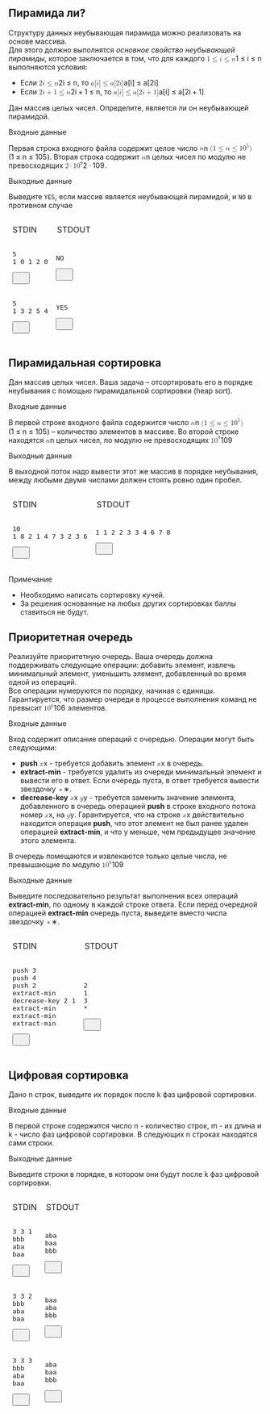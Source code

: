 <div class="task-content"><h2>Пирамида ли?</h2><div class="task-text-block"><p>Структуру данных неубывающая пирамида можно реализовать на основе массива.<br>
Для этого должно выполнятся <em>основное свойство неубывающей пирамиды</em>, которое заключается в том, что для каждого <span class="math math-inline"><span class="katex"><span class="katex-mathml"><math xmlns="http://www.w3.org/1998/Math/MathML"><semantics><mrow><mn>1</mn><mo>≤</mo><mi>i</mi><mo>≤</mo><mi>n</mi></mrow><annotation encoding="application/x-tex">1 \leq i \leq n</annotation></semantics></math></span><span class="katex-html" aria-hidden="true"><span class="base"><span class="strut" style="height: 0.7804em; vertical-align: -0.136em;"></span><span class="mord">1</span><span class="mspace" style="margin-right: 0.2778em;"></span><span class="mrel">≤</span><span class="mspace" style="margin-right: 0.2778em;"></span></span><span class="base"><span class="strut" style="height: 0.7955em; vertical-align: -0.136em;"></span><span class="mord mathnormal">i</span><span class="mspace" style="margin-right: 0.2778em;"></span><span class="mrel">≤</span><span class="mspace" style="margin-right: 0.2778em;"></span></span><span class="base"><span class="strut" style="height: 0.4306em;"></span><span class="mord mathnormal">n</span></span></span></span></span> выполняются условия:</p>
<ul>
<li>Если <span class="math math-inline"><span class="katex"><span class="katex-mathml"><math xmlns="http://www.w3.org/1998/Math/MathML"><semantics><mrow><mn>2</mn><mi>i</mi><mo>≤</mo><mi>n</mi></mrow><annotation encoding="application/x-tex">2i \leq n</annotation></semantics></math></span><span class="katex-html" aria-hidden="true"><span class="base"><span class="strut" style="height: 0.7955em; vertical-align: -0.136em;"></span><span class="mord">2</span><span class="mord mathnormal">i</span><span class="mspace" style="margin-right: 0.2778em;"></span><span class="mrel">≤</span><span class="mspace" style="margin-right: 0.2778em;"></span></span><span class="base"><span class="strut" style="height: 0.4306em;"></span><span class="mord mathnormal">n</span></span></span></span></span>, то <span class="math math-inline"><span class="katex"><span class="katex-mathml"><math xmlns="http://www.w3.org/1998/Math/MathML"><semantics><mrow><mi>a</mi><mo stretchy="false">[</mo><mi>i</mi><mo stretchy="false">]</mo><mo>≤</mo><mi>a</mi><mo stretchy="false">[</mo><mn>2</mn><mi>i</mi><mo stretchy="false">]</mo></mrow><annotation encoding="application/x-tex">a[i] \leq a[2i]</annotation></semantics></math></span><span class="katex-html" aria-hidden="true"><span class="base"><span class="strut" style="height: 1em; vertical-align: -0.25em;"></span><span class="mord mathnormal">a</span><span class="mopen">[</span><span class="mord mathnormal">i</span><span class="mclose">]</span><span class="mspace" style="margin-right: 0.2778em;"></span><span class="mrel">≤</span><span class="mspace" style="margin-right: 0.2778em;"></span></span><span class="base"><span class="strut" style="height: 1em; vertical-align: -0.25em;"></span><span class="mord mathnormal">a</span><span class="mopen">[</span><span class="mord">2</span><span class="mord mathnormal">i</span><span class="mclose">]</span></span></span></span></span></li>
<li>Если <span class="math math-inline"><span class="katex"><span class="katex-mathml"><math xmlns="http://www.w3.org/1998/Math/MathML"><semantics><mrow><mn>2</mn><mi>i</mi><mo>+</mo><mn>1</mn><mo>≤</mo><mi>n</mi></mrow><annotation encoding="application/x-tex">2i + 1\leq n</annotation></semantics></math></span><span class="katex-html" aria-hidden="true"><span class="base"><span class="strut" style="height: 0.7429em; vertical-align: -0.0833em;"></span><span class="mord">2</span><span class="mord mathnormal">i</span><span class="mspace" style="margin-right: 0.2222em;"></span><span class="mbin">+</span><span class="mspace" style="margin-right: 0.2222em;"></span></span><span class="base"><span class="strut" style="height: 0.7804em; vertical-align: -0.136em;"></span><span class="mord">1</span><span class="mspace" style="margin-right: 0.2778em;"></span><span class="mrel">≤</span><span class="mspace" style="margin-right: 0.2778em;"></span></span><span class="base"><span class="strut" style="height: 0.4306em;"></span><span class="mord mathnormal">n</span></span></span></span></span>, то <span class="math math-inline"><span class="katex"><span class="katex-mathml"><math xmlns="http://www.w3.org/1998/Math/MathML"><semantics><mrow><mi>a</mi><mo stretchy="false">[</mo><mi>i</mi><mo stretchy="false">]</mo><mo>≤</mo><mi>a</mi><mo stretchy="false">[</mo><mn>2</mn><mi>i</mi><mo>+</mo><mn>1</mn><mo stretchy="false">]</mo></mrow><annotation encoding="application/x-tex">a[i] \leq a[2i+1]</annotation></semantics></math></span><span class="katex-html" aria-hidden="true"><span class="base"><span class="strut" style="height: 1em; vertical-align: -0.25em;"></span><span class="mord mathnormal">a</span><span class="mopen">[</span><span class="mord mathnormal">i</span><span class="mclose">]</span><span class="mspace" style="margin-right: 0.2778em;"></span><span class="mrel">≤</span><span class="mspace" style="margin-right: 0.2778em;"></span></span><span class="base"><span class="strut" style="height: 1em; vertical-align: -0.25em;"></span><span class="mord mathnormal">a</span><span class="mopen">[</span><span class="mord">2</span><span class="mord mathnormal">i</span><span class="mspace" style="margin-right: 0.2222em;"></span><span class="mbin">+</span><span class="mspace" style="margin-right: 0.2222em;"></span></span><span class="base"><span class="strut" style="height: 1em; vertical-align: -0.25em;"></span><span class="mord">1</span><span class="mclose">]</span></span></span></span></span></li>
</ul>
<p>Дан массив целых чисел. Определите, является ли он неубывающей пирамидой.</p></div><div class="task-text-block"><p class="task-category-header">Входные данные</p><p>Первая строка входного файла содержит целое число <span class="math math-inline"><span class="katex"><span class="katex-mathml"><math xmlns="http://www.w3.org/1998/Math/MathML"><semantics><mrow><mi>n</mi></mrow><annotation encoding="application/x-tex">n</annotation></semantics></math></span><span class="katex-html" aria-hidden="true"><span class="base"><span class="strut" style="height: 0.4306em;"></span><span class="mord mathnormal">n</span></span></span></span></span> <span class="math math-inline"><span class="katex"><span class="katex-mathml"><math xmlns="http://www.w3.org/1998/Math/MathML"><semantics><mrow><mo stretchy="false">(</mo><mn>1</mn><mo>≤</mo><mi>n</mi><mo>≤</mo><mn>1</mn><msup><mn>0</mn><mn>5</mn></msup><mo stretchy="false">)</mo></mrow><annotation encoding="application/x-tex">(1 \leq n \leq 10^5 )</annotation></semantics></math></span><span class="katex-html" aria-hidden="true"><span class="base"><span class="strut" style="height: 1em; vertical-align: -0.25em;"></span><span class="mopen">(</span><span class="mord">1</span><span class="mspace" style="margin-right: 0.2778em;"></span><span class="mrel">≤</span><span class="mspace" style="margin-right: 0.2778em;"></span></span><span class="base"><span class="strut" style="height: 0.7719em; vertical-align: -0.136em;"></span><span class="mord mathnormal">n</span><span class="mspace" style="margin-right: 0.2778em;"></span><span class="mrel">≤</span><span class="mspace" style="margin-right: 0.2778em;"></span></span><span class="base"><span class="strut" style="height: 1.0641em; vertical-align: -0.25em;"></span><span class="mord">1</span><span class="mord"><span class="mord">0</span><span class="msupsub"><span class="vlist-t"><span class="vlist-r"><span class="vlist" style="height: 0.8141em;"><span style="top: -3.063em; margin-right: 0.05em;"><span class="pstrut" style="height: 2.7em;"></span><span class="sizing reset-size6 size3 mtight"><span class="mord mtight">5</span></span></span></span></span></span></span></span><span class="mclose">)</span></span></span></span></span>. Вторая строка содержит
<span class="math math-inline"><span class="katex"><span class="katex-mathml"><math xmlns="http://www.w3.org/1998/Math/MathML"><semantics><mrow><mi>n</mi></mrow><annotation encoding="application/x-tex">n</annotation></semantics></math></span><span class="katex-html" aria-hidden="true"><span class="base"><span class="strut" style="height: 0.4306em;"></span><span class="mord mathnormal">n</span></span></span></span></span> целых чисел по модулю не превосходящих <span class="math math-inline"><span class="katex"><span class="katex-mathml"><math xmlns="http://www.w3.org/1998/Math/MathML"><semantics><mrow><mn>2</mn><mo>⋅</mo><mn>1</mn><msup><mn>0</mn><mn>9</mn></msup></mrow><annotation encoding="application/x-tex">2 \cdot 10^9</annotation></semantics></math></span><span class="katex-html" aria-hidden="true"><span class="base"><span class="strut" style="height: 0.6444em;"></span><span class="mord">2</span><span class="mspace" style="margin-right: 0.2222em;"></span><span class="mbin">⋅</span><span class="mspace" style="margin-right: 0.2222em;"></span></span><span class="base"><span class="strut" style="height: 0.8141em;"></span><span class="mord">1</span><span class="mord"><span class="mord">0</span><span class="msupsub"><span class="vlist-t"><span class="vlist-r"><span class="vlist" style="height: 0.8141em;"><span style="top: -3.063em; margin-right: 0.05em;"><span class="pstrut" style="height: 2.7em;"></span><span class="sizing reset-size6 size3 mtight"><span class="mord mtight">9</span></span></span></span></span></span></span></span></span></span></span></span>.</p></div><div class="task-text-block"><p class="task-category-header">Выходные данные</p><p>Выведите <code>YES</code>, если массив является неубывающей пирамидой, и <code>NO</code> в противном случаe</p></div><div class="task-text-block"><table cellspacing="0" style="border-collapse: separate; border-spacing: 0px 12px;"><tbody><tr class="subtask-header"><td>STDIN</td><td style="padding-left: 10px;">STDOUT</td></tr><tr class="samples-item"><td class="sample-cell-scrollable"><div><pre>5
1 0 1 2 0</pre><button class="samples-copy-button"><svg width="18" height="18" viewBox="0 0 18 18" fill="none" xmlns="http://www.w3.org/2000/svg"><path fill-rule="evenodd" clip-rule="evenodd" d="M2.6998 12.5998L2.80476 12.5937C3.21794 12.5458 3.54576 12.2179 3.59375 11.8048L3.5998 11.6998V3.5998H11.6998L11.8048 3.59375C12.2524 3.54176 12.5998 3.16136 12.5998 2.6998C12.5998 2.23825 12.2524 1.85785 11.8048 1.80586L11.6998 1.7998H2.6998L2.59485 1.80586C2.18167 1.85385 1.85385 2.18167 1.80586 2.59485L1.7998 2.6998V11.6998L1.80586 11.8048C1.85385 12.2179 2.18167 12.5458 2.59485 12.5937L2.6998 12.5998ZM15.2998 16.1998L15.4048 16.1937C15.8179 16.1458 16.1458 15.8179 16.1937 15.4048L16.1998 15.2998V6.2998L16.1937 6.19485C16.1498 5.8161 15.8706 5.50908 15.5062 5.42357L15.4048 5.40586L15.2998 5.3998H6.2998L6.19485 5.40586C5.78167 5.45385 5.45385 5.78167 5.40586 6.19485L5.3998 6.2998V15.2998L5.40586 15.4048C5.44985 15.7835 5.72898 16.0905 6.09344 16.176L6.19485 16.1937L6.2998 16.1998H15.2998ZM7.1998 7.1998V14.3998H14.3998V7.1998H7.1998Z"></path></svg></button></div></td><td class="sample-cell-scrollable"><div><pre>NO</pre><button class="samples-copy-button"><svg width="18" height="18" viewBox="0 0 18 18" fill="none" xmlns="http://www.w3.org/2000/svg"><path fill-rule="evenodd" clip-rule="evenodd" d="M2.6998 12.5998L2.80476 12.5937C3.21794 12.5458 3.54576 12.2179 3.59375 11.8048L3.5998 11.6998V3.5998H11.6998L11.8048 3.59375C12.2524 3.54176 12.5998 3.16136 12.5998 2.6998C12.5998 2.23825 12.2524 1.85785 11.8048 1.80586L11.6998 1.7998H2.6998L2.59485 1.80586C2.18167 1.85385 1.85385 2.18167 1.80586 2.59485L1.7998 2.6998V11.6998L1.80586 11.8048C1.85385 12.2179 2.18167 12.5458 2.59485 12.5937L2.6998 12.5998ZM15.2998 16.1998L15.4048 16.1937C15.8179 16.1458 16.1458 15.8179 16.1937 15.4048L16.1998 15.2998V6.2998L16.1937 6.19485C16.1498 5.8161 15.8706 5.50908 15.5062 5.42357L15.4048 5.40586L15.2998 5.3998H6.2998L6.19485 5.40586C5.78167 5.45385 5.45385 5.78167 5.40586 6.19485L5.3998 6.2998V15.2998L5.40586 15.4048C5.44985 15.7835 5.72898 16.0905 6.09344 16.176L6.19485 16.1937L6.2998 16.1998H15.2998ZM7.1998 7.1998V14.3998H14.3998V7.1998H7.1998Z"></path></svg></button></div></td></tr><tr class="samples-item"><td class="sample-cell-scrollable"><div><pre>5
1 3 2 5 4</pre><button class="samples-copy-button"><svg width="18" height="18" viewBox="0 0 18 18" fill="none" xmlns="http://www.w3.org/2000/svg"><path fill-rule="evenodd" clip-rule="evenodd" d="M2.6998 12.5998L2.80476 12.5937C3.21794 12.5458 3.54576 12.2179 3.59375 11.8048L3.5998 11.6998V3.5998H11.6998L11.8048 3.59375C12.2524 3.54176 12.5998 3.16136 12.5998 2.6998C12.5998 2.23825 12.2524 1.85785 11.8048 1.80586L11.6998 1.7998H2.6998L2.59485 1.80586C2.18167 1.85385 1.85385 2.18167 1.80586 2.59485L1.7998 2.6998V11.6998L1.80586 11.8048C1.85385 12.2179 2.18167 12.5458 2.59485 12.5937L2.6998 12.5998ZM15.2998 16.1998L15.4048 16.1937C15.8179 16.1458 16.1458 15.8179 16.1937 15.4048L16.1998 15.2998V6.2998L16.1937 6.19485C16.1498 5.8161 15.8706 5.50908 15.5062 5.42357L15.4048 5.40586L15.2998 5.3998H6.2998L6.19485 5.40586C5.78167 5.45385 5.45385 5.78167 5.40586 6.19485L5.3998 6.2998V15.2998L5.40586 15.4048C5.44985 15.7835 5.72898 16.0905 6.09344 16.176L6.19485 16.1937L6.2998 16.1998H15.2998ZM7.1998 7.1998V14.3998H14.3998V7.1998H7.1998Z"></path></svg></button></div></td><td class="sample-cell-scrollable"><div><pre>YES</pre><button class="samples-copy-button"><svg width="18" height="18" viewBox="0 0 18 18" fill="none" xmlns="http://www.w3.org/2000/svg"><path fill-rule="evenodd" clip-rule="evenodd" d="M2.6998 12.5998L2.80476 12.5937C3.21794 12.5458 3.54576 12.2179 3.59375 11.8048L3.5998 11.6998V3.5998H11.6998L11.8048 3.59375C12.2524 3.54176 12.5998 3.16136 12.5998 2.6998C12.5998 2.23825 12.2524 1.85785 11.8048 1.80586L11.6998 1.7998H2.6998L2.59485 1.80586C2.18167 1.85385 1.85385 2.18167 1.80586 2.59485L1.7998 2.6998V11.6998L1.80586 11.8048C1.85385 12.2179 2.18167 12.5458 2.59485 12.5937L2.6998 12.5998ZM15.2998 16.1998L15.4048 16.1937C15.8179 16.1458 16.1458 15.8179 16.1937 15.4048L16.1998 15.2998V6.2998L16.1937 6.19485C16.1498 5.8161 15.8706 5.50908 15.5062 5.42357L15.4048 5.40586L15.2998 5.3998H6.2998L6.19485 5.40586C5.78167 5.45385 5.45385 5.78167 5.40586 6.19485L5.3998 6.2998V15.2998L5.40586 15.4048C5.44985 15.7835 5.72898 16.0905 6.09344 16.176L6.19485 16.1937L6.2998 16.1998H15.2998ZM7.1998 7.1998V14.3998H14.3998V7.1998H7.1998Z"></path></svg></button></div></td></tr></tbody></table></div><div class="contest-submit-blocker">

<div class="task-content"><h2>Пирамидальная сортировка</h2><div class="task-text-block"><p>Дан массив целых чисел. Ваша задача – отсортировать его в порядке неубывания с помощью пирамидальной сортировки (heap sort).</p></div><div class="task-text-block"><p class="task-category-header">Входные данные</p><p>В первой строке входного файла содержится число <span class="math math-inline"><span class="katex"><span class="katex-mathml"><math xmlns="http://www.w3.org/1998/Math/MathML"><semantics><mrow><mi>n</mi></mrow><annotation encoding="application/x-tex">n</annotation></semantics></math></span><span class="katex-html" aria-hidden="true"><span class="base"><span class="strut" style="height: 0.4306em;"></span><span class="mord mathnormal">n</span></span></span></span></span> <span class="math math-inline"><span class="katex"><span class="katex-mathml"><math xmlns="http://www.w3.org/1998/Math/MathML"><semantics><mrow><mo stretchy="false">(</mo><mn>1</mn><mo>≤</mo><mi>n</mi><mo>≤</mo><mn>1</mn><msup><mn>0</mn><mn>5</mn></msup><mo stretchy="false">)</mo></mrow><annotation encoding="application/x-tex">(1 \leq n \leq 10^5)</annotation></semantics></math></span><span class="katex-html" aria-hidden="true"><span class="base"><span class="strut" style="height: 1em; vertical-align: -0.25em;"></span><span class="mopen">(</span><span class="mord">1</span><span class="mspace" style="margin-right: 0.2778em;"></span><span class="mrel">≤</span><span class="mspace" style="margin-right: 0.2778em;"></span></span><span class="base"><span class="strut" style="height: 0.7719em; vertical-align: -0.136em;"></span><span class="mord mathnormal">n</span><span class="mspace" style="margin-right: 0.2778em;"></span><span class="mrel">≤</span><span class="mspace" style="margin-right: 0.2778em;"></span></span><span class="base"><span class="strut" style="height: 1.0641em; vertical-align: -0.25em;"></span><span class="mord">1</span><span class="mord"><span class="mord">0</span><span class="msupsub"><span class="vlist-t"><span class="vlist-r"><span class="vlist" style="height: 0.8141em;"><span style="top: -3.063em; margin-right: 0.05em;"><span class="pstrut" style="height: 2.7em;"></span><span class="sizing reset-size6 size3 mtight"><span class="mord mtight">5</span></span></span></span></span></span></span></span><span class="mclose">)</span></span></span></span></span> – количество  элементов в массиве.  Во второй строке находятся <span class="math math-inline"><span class="katex"><span class="katex-mathml"><math xmlns="http://www.w3.org/1998/Math/MathML"><semantics><mrow><mi>n</mi></mrow><annotation encoding="application/x-tex">n</annotation></semantics></math></span><span class="katex-html" aria-hidden="true"><span class="base"><span class="strut" style="height: 0.4306em;"></span><span class="mord mathnormal">n</span></span></span></span></span> целых чисел, по модулю не превосходящих <span class="math math-inline"><span class="katex"><span class="katex-mathml"><math xmlns="http://www.w3.org/1998/Math/MathML"><semantics><mrow><mn>1</mn><msup><mn>0</mn><mn>9</mn></msup></mrow><annotation encoding="application/x-tex">10^9</annotation></semantics></math></span><span class="katex-html" aria-hidden="true"><span class="base"><span class="strut" style="height: 0.8141em;"></span><span class="mord">1</span><span class="mord"><span class="mord">0</span><span class="msupsub"><span class="vlist-t"><span class="vlist-r"><span class="vlist" style="height: 0.8141em;"><span style="top: -3.063em; margin-right: 0.05em;"><span class="pstrut" style="height: 2.7em;"></span><span class="sizing reset-size6 size3 mtight"><span class="mord mtight">9</span></span></span></span></span></span></span></span></span></span></span></span></p></div><div class="task-text-block"><p class="task-category-header">Выходные данные</p><p>В выходной поток надо вывести этот же массив в порядке неубывания, между любыми двумя числами должен стоять ровно один пробел.</p></div><div class="task-text-block"><table cellspacing="0" style="border-collapse: separate; border-spacing: 0px 12px;"><tbody><tr class="subtask-header"><td>STDIN</td><td style="padding-left: 10px;">STDOUT</td></tr><tr class="samples-item"><td class="sample-cell-scrollable"><div><pre>10
1 8 2 1 4 7 3 2 3 6</pre><button class="samples-copy-button"><svg width="18" height="18" viewBox="0 0 18 18" fill="none" xmlns="http://www.w3.org/2000/svg"><path fill-rule="evenodd" clip-rule="evenodd" d="M2.6998 12.5998L2.80476 12.5937C3.21794 12.5458 3.54576 12.2179 3.59375 11.8048L3.5998 11.6998V3.5998H11.6998L11.8048 3.59375C12.2524 3.54176 12.5998 3.16136 12.5998 2.6998C12.5998 2.23825 12.2524 1.85785 11.8048 1.80586L11.6998 1.7998H2.6998L2.59485 1.80586C2.18167 1.85385 1.85385 2.18167 1.80586 2.59485L1.7998 2.6998V11.6998L1.80586 11.8048C1.85385 12.2179 2.18167 12.5458 2.59485 12.5937L2.6998 12.5998ZM15.2998 16.1998L15.4048 16.1937C15.8179 16.1458 16.1458 15.8179 16.1937 15.4048L16.1998 15.2998V6.2998L16.1937 6.19485C16.1498 5.8161 15.8706 5.50908 15.5062 5.42357L15.4048 5.40586L15.2998 5.3998H6.2998L6.19485 5.40586C5.78167 5.45385 5.45385 5.78167 5.40586 6.19485L5.3998 6.2998V15.2998L5.40586 15.4048C5.44985 15.7835 5.72898 16.0905 6.09344 16.176L6.19485 16.1937L6.2998 16.1998H15.2998ZM7.1998 7.1998V14.3998H14.3998V7.1998H7.1998Z"></path></svg></button></div></td><td class="sample-cell-scrollable"><div><pre>1 1 2 2 3 3 4 6 7 8</pre><button class="samples-copy-button"><svg width="18" height="18" viewBox="0 0 18 18" fill="none" xmlns="http://www.w3.org/2000/svg"><path fill-rule="evenodd" clip-rule="evenodd" d="M2.6998 12.5998L2.80476 12.5937C3.21794 12.5458 3.54576 12.2179 3.59375 11.8048L3.5998 11.6998V3.5998H11.6998L11.8048 3.59375C12.2524 3.54176 12.5998 3.16136 12.5998 2.6998C12.5998 2.23825 12.2524 1.85785 11.8048 1.80586L11.6998 1.7998H2.6998L2.59485 1.80586C2.18167 1.85385 1.85385 2.18167 1.80586 2.59485L1.7998 2.6998V11.6998L1.80586 11.8048C1.85385 12.2179 2.18167 12.5458 2.59485 12.5937L2.6998 12.5998ZM15.2998 16.1998L15.4048 16.1937C15.8179 16.1458 16.1458 15.8179 16.1937 15.4048L16.1998 15.2998V6.2998L16.1937 6.19485C16.1498 5.8161 15.8706 5.50908 15.5062 5.42357L15.4048 5.40586L15.2998 5.3998H6.2998L6.19485 5.40586C5.78167 5.45385 5.45385 5.78167 5.40586 6.19485L5.3998 6.2998V15.2998L5.40586 15.4048C5.44985 15.7835 5.72898 16.0905 6.09344 16.176L6.19485 16.1937L6.2998 16.1998H15.2998ZM7.1998 7.1998V14.3998H14.3998V7.1998H7.1998Z"></path></svg></button></div></td></tr></tbody></table></div><div class="task-text-block task-text-addition"><p class="task-category-header">Примечание</p><ul>
<li>Необходимо написать сортировку кучей.</li>
<li>За решения основанные на любых других сортировках баллы ставиться не будут.</li>
</ul></div><div class="contest-submit-blocker">

<div class="task-content"><h2>Приоритетная очередь</h2><div class="task-text-block"><p>Реализуйте приоритетную очередь. Ваша очередь должна поддерживать следующие операции: добавить элемент, извлечь минимальный элемент, уменьшить элемент, добавленный во время одной из операций.<br>
Все операции нумеруются по порядку, начиная с единицы. Гарантируется, что размер очереди в процессе выполнения команд не превысит <span class="math math-inline"><span class="katex"><span class="katex-mathml"><math xmlns="http://www.w3.org/1998/Math/MathML"><semantics><mrow><mn>1</mn><msup><mn>0</mn><mn>6</mn></msup></mrow><annotation encoding="application/x-tex">10^6</annotation></semantics></math></span><span class="katex-html" aria-hidden="true"><span class="base"><span class="strut" style="height: 0.8141em;"></span><span class="mord">1</span><span class="mord"><span class="mord">0</span><span class="msupsub"><span class="vlist-t"><span class="vlist-r"><span class="vlist" style="height: 0.8141em;"><span style="top: -3.063em; margin-right: 0.05em;"><span class="pstrut" style="height: 2.7em;"></span><span class="sizing reset-size6 size3 mtight"><span class="mord mtight">6</span></span></span></span></span></span></span></span></span></span></span></span>
элементов.</p></div><div class="task-text-block"><p class="task-category-header">Входные данные</p><p>Вход содержит описание операций с очередью. Операции могут быть следующими:</p>
<ul>
<li><strong>push</strong> <span class="math math-inline"><span class="katex"><span class="katex-mathml"><math xmlns="http://www.w3.org/1998/Math/MathML"><semantics><mrow><mi>x</mi></mrow><annotation encoding="application/x-tex">x</annotation></semantics></math></span><span class="katex-html" aria-hidden="true"><span class="base"><span class="strut" style="height: 0.4306em;"></span><span class="mord mathnormal">x</span></span></span></span></span> - требуется добавить элемент <span class="math math-inline"><span class="katex"><span class="katex-mathml"><math xmlns="http://www.w3.org/1998/Math/MathML"><semantics><mrow><mi>x</mi></mrow><annotation encoding="application/x-tex">x</annotation></semantics></math></span><span class="katex-html" aria-hidden="true"><span class="base"><span class="strut" style="height: 0.4306em;"></span><span class="mord mathnormal">x</span></span></span></span></span> в очередь.</li>
<li><strong>extract-min</strong> - требуется удалить из очереди минимальный элемент и вывести его в ответ. Если очередь пуста, в ответ требуется вывести звездочку <span class="math math-inline"><span class="katex"><span class="katex-mathml"><math xmlns="http://www.w3.org/1998/Math/MathML"><semantics><mrow><mo>∗</mo></mrow><annotation encoding="application/x-tex">*</annotation></semantics></math></span><span class="katex-html" aria-hidden="true"><span class="base"><span class="strut" style="height: 0.4653em;"></span><span class="mord">∗</span></span></span></span></span>.</li>
<li><strong>decrease-key</strong> <span class="math math-inline"><span class="katex"><span class="katex-mathml"><math xmlns="http://www.w3.org/1998/Math/MathML"><semantics><mrow><mi>x</mi></mrow><annotation encoding="application/x-tex">x</annotation></semantics></math></span><span class="katex-html" aria-hidden="true"><span class="base"><span class="strut" style="height: 0.4306em;"></span><span class="mord mathnormal">x</span></span></span></span></span> <span class="math math-inline"><span class="katex"><span class="katex-mathml"><math xmlns="http://www.w3.org/1998/Math/MathML"><semantics><mrow><mi>y</mi></mrow><annotation encoding="application/x-tex">y</annotation></semantics></math></span><span class="katex-html" aria-hidden="true"><span class="base"><span class="strut" style="height: 0.625em; vertical-align: -0.1944em;"></span><span class="mord mathnormal" style="margin-right: 0.03588em;">y</span></span></span></span></span> - требуется заменить значение элемента, добавленного в очередь операцией <strong>push</strong> в строке входного потока номер <span class="math math-inline"><span class="katex"><span class="katex-mathml"><math xmlns="http://www.w3.org/1998/Math/MathML"><semantics><mrow><mi>x</mi></mrow><annotation encoding="application/x-tex">x</annotation></semantics></math></span><span class="katex-html" aria-hidden="true"><span class="base"><span class="strut" style="height: 0.4306em;"></span><span class="mord mathnormal">x</span></span></span></span></span>, на <span class="math math-inline"><span class="katex"><span class="katex-mathml"><math xmlns="http://www.w3.org/1998/Math/MathML"><semantics><mrow><mi>y</mi></mrow><annotation encoding="application/x-tex">y</annotation></semantics></math></span><span class="katex-html" aria-hidden="true"><span class="base"><span class="strut" style="height: 0.625em; vertical-align: -0.1944em;"></span><span class="mord mathnormal" style="margin-right: 0.03588em;">y</span></span></span></span></span>. Гарантируется, что на строке <span class="math math-inline"><span class="katex"><span class="katex-mathml"><math xmlns="http://www.w3.org/1998/Math/MathML"><semantics><mrow><mi>x</mi></mrow><annotation encoding="application/x-tex">x</annotation></semantics></math></span><span class="katex-html" aria-hidden="true"><span class="base"><span class="strut" style="height: 0.4306em;"></span><span class="mord mathnormal">x</span></span></span></span></span> действительно
находится операция <strong>push</strong>, что этот элемент не был ранее удален операцией <strong>extract-min</strong>, и что y меньше, чем предыдущее значение этого элемента.</li>
</ul>
<p>В очередь помещаются и извлекаются только целые числа, не превышающие по модулю <span class="math math-inline"><span class="katex"><span class="katex-mathml"><math xmlns="http://www.w3.org/1998/Math/MathML"><semantics><mrow><mn>1</mn><msup><mn>0</mn><mn>9</mn></msup></mrow><annotation encoding="application/x-tex">10^9</annotation></semantics></math></span><span class="katex-html" aria-hidden="true"><span class="base"><span class="strut" style="height: 0.8141em;"></span><span class="mord">1</span><span class="mord"><span class="mord">0</span><span class="msupsub"><span class="vlist-t"><span class="vlist-r"><span class="vlist" style="height: 0.8141em;"><span style="top: -3.063em; margin-right: 0.05em;"><span class="pstrut" style="height: 2.7em;"></span><span class="sizing reset-size6 size3 mtight"><span class="mord mtight">9</span></span></span></span></span></span></span></span></span></span></span></span></p></div><div class="task-text-block"><p class="task-category-header">Выходные данные</p><p>Выведите последовательно результат выполнения всех операций <strong>extract-min</strong>, по одному в каждой строке ответа. Если перед очередной операцией <strong>extract-min</strong> очередь пуста, выведите
вместо числа звездочку <span class="math math-inline"><span class="katex"><span class="katex-mathml"><math xmlns="http://www.w3.org/1998/Math/MathML"><semantics><mrow><mo>∗</mo></mrow><annotation encoding="application/x-tex">*</annotation></semantics></math></span><span class="katex-html" aria-hidden="true"><span class="base"><span class="strut" style="height: 0.4653em;"></span><span class="mord">∗</span></span></span></span></span>.</p></div><div class="task-text-block"><table cellspacing="0" style="border-collapse: separate; border-spacing: 0px 12px;"><tbody><tr class="subtask-header"><td>STDIN</td><td style="padding-left: 10px;">STDOUT</td></tr><tr class="samples-item"><td class="sample-cell-scrollable"><div><pre>push 3
push 4
push 2
extract-min
decrease-key 2 1
extract-min
extract-min
extract-min</pre><button class="samples-copy-button"><svg width="18" height="18" viewBox="0 0 18 18" fill="none" xmlns="http://www.w3.org/2000/svg"><path fill-rule="evenodd" clip-rule="evenodd" d="M2.6998 12.5998L2.80476 12.5937C3.21794 12.5458 3.54576 12.2179 3.59375 11.8048L3.5998 11.6998V3.5998H11.6998L11.8048 3.59375C12.2524 3.54176 12.5998 3.16136 12.5998 2.6998C12.5998 2.23825 12.2524 1.85785 11.8048 1.80586L11.6998 1.7998H2.6998L2.59485 1.80586C2.18167 1.85385 1.85385 2.18167 1.80586 2.59485L1.7998 2.6998V11.6998L1.80586 11.8048C1.85385 12.2179 2.18167 12.5458 2.59485 12.5937L2.6998 12.5998ZM15.2998 16.1998L15.4048 16.1937C15.8179 16.1458 16.1458 15.8179 16.1937 15.4048L16.1998 15.2998V6.2998L16.1937 6.19485C16.1498 5.8161 15.8706 5.50908 15.5062 5.42357L15.4048 5.40586L15.2998 5.3998H6.2998L6.19485 5.40586C5.78167 5.45385 5.45385 5.78167 5.40586 6.19485L5.3998 6.2998V15.2998L5.40586 15.4048C5.44985 15.7835 5.72898 16.0905 6.09344 16.176L6.19485 16.1937L6.2998 16.1998H15.2998ZM7.1998 7.1998V14.3998H14.3998V7.1998H7.1998Z"></path></svg></button></div></td><td class="sample-cell-scrollable"><div><pre>2
1
3
*</pre><button class="samples-copy-button"><svg width="18" height="18" viewBox="0 0 18 18" fill="none" xmlns="http://www.w3.org/2000/svg"><path fill-rule="evenodd" clip-rule="evenodd" d="M2.6998 12.5998L2.80476 12.5937C3.21794 12.5458 3.54576 12.2179 3.59375 11.8048L3.5998 11.6998V3.5998H11.6998L11.8048 3.59375C12.2524 3.54176 12.5998 3.16136 12.5998 2.6998C12.5998 2.23825 12.2524 1.85785 11.8048 1.80586L11.6998 1.7998H2.6998L2.59485 1.80586C2.18167 1.85385 1.85385 2.18167 1.80586 2.59485L1.7998 2.6998V11.6998L1.80586 11.8048C1.85385 12.2179 2.18167 12.5458 2.59485 12.5937L2.6998 12.5998ZM15.2998 16.1998L15.4048 16.1937C15.8179 16.1458 16.1458 15.8179 16.1937 15.4048L16.1998 15.2998V6.2998L16.1937 6.19485C16.1498 5.8161 15.8706 5.50908 15.5062 5.42357L15.4048 5.40586L15.2998 5.3998H6.2998L6.19485 5.40586C5.78167 5.45385 5.45385 5.78167 5.40586 6.19485L5.3998 6.2998V15.2998L5.40586 15.4048C5.44985 15.7835 5.72898 16.0905 6.09344 16.176L6.19485 16.1937L6.2998 16.1998H15.2998ZM7.1998 7.1998V14.3998H14.3998V7.1998H7.1998Z"></path></svg></button></div></td></tr></tbody></table></div><div class="contest-submit-blocker">

<div class="task-content"><h2>Цифровая сортировка</h2><div class="task-text-block"><p>Дано n строк, выведите их порядок после k фаз цифровой сортировки.</p></div><div class="task-text-block"><p class="task-category-header">Входные данные</p><p>В первой строке содержится число n - количество строк, m - их длина и k - число фаз цифровой сортировки. В следующих n строках находятся сами строки.</p></div><div class="task-text-block"><p class="task-category-header">Выходные данные</p><p>Выведите строки в порядке, в котором они будут после k фаз цифровой сортировки.</p></div><div class="task-text-block"><table cellspacing="0" style="border-collapse: separate; border-spacing: 0px 12px;"><tbody><tr class="subtask-header"><td>STDIN</td><td style="padding-left: 10px;">STDOUT</td></tr><tr class="samples-item"><td class="sample-cell-scrollable"><div><pre>3 3 1
bbb
aba
baa</pre><button class="samples-copy-button"><svg width="18" height="18" viewBox="0 0 18 18" fill="none" xmlns="http://www.w3.org/2000/svg"><path fill-rule="evenodd" clip-rule="evenodd" d="M2.6998 12.5998L2.80476 12.5937C3.21794 12.5458 3.54576 12.2179 3.59375 11.8048L3.5998 11.6998V3.5998H11.6998L11.8048 3.59375C12.2524 3.54176 12.5998 3.16136 12.5998 2.6998C12.5998 2.23825 12.2524 1.85785 11.8048 1.80586L11.6998 1.7998H2.6998L2.59485 1.80586C2.18167 1.85385 1.85385 2.18167 1.80586 2.59485L1.7998 2.6998V11.6998L1.80586 11.8048C1.85385 12.2179 2.18167 12.5458 2.59485 12.5937L2.6998 12.5998ZM15.2998 16.1998L15.4048 16.1937C15.8179 16.1458 16.1458 15.8179 16.1937 15.4048L16.1998 15.2998V6.2998L16.1937 6.19485C16.1498 5.8161 15.8706 5.50908 15.5062 5.42357L15.4048 5.40586L15.2998 5.3998H6.2998L6.19485 5.40586C5.78167 5.45385 5.45385 5.78167 5.40586 6.19485L5.3998 6.2998V15.2998L5.40586 15.4048C5.44985 15.7835 5.72898 16.0905 6.09344 16.176L6.19485 16.1937L6.2998 16.1998H15.2998ZM7.1998 7.1998V14.3998H14.3998V7.1998H7.1998Z"></path></svg></button></div></td><td class="sample-cell-scrollable"><div><pre>aba
baa
bbb</pre><button class="samples-copy-button"><svg width="18" height="18" viewBox="0 0 18 18" fill="none" xmlns="http://www.w3.org/2000/svg"><path fill-rule="evenodd" clip-rule="evenodd" d="M2.6998 12.5998L2.80476 12.5937C3.21794 12.5458 3.54576 12.2179 3.59375 11.8048L3.5998 11.6998V3.5998H11.6998L11.8048 3.59375C12.2524 3.54176 12.5998 3.16136 12.5998 2.6998C12.5998 2.23825 12.2524 1.85785 11.8048 1.80586L11.6998 1.7998H2.6998L2.59485 1.80586C2.18167 1.85385 1.85385 2.18167 1.80586 2.59485L1.7998 2.6998V11.6998L1.80586 11.8048C1.85385 12.2179 2.18167 12.5458 2.59485 12.5937L2.6998 12.5998ZM15.2998 16.1998L15.4048 16.1937C15.8179 16.1458 16.1458 15.8179 16.1937 15.4048L16.1998 15.2998V6.2998L16.1937 6.19485C16.1498 5.8161 15.8706 5.50908 15.5062 5.42357L15.4048 5.40586L15.2998 5.3998H6.2998L6.19485 5.40586C5.78167 5.45385 5.45385 5.78167 5.40586 6.19485L5.3998 6.2998V15.2998L5.40586 15.4048C5.44985 15.7835 5.72898 16.0905 6.09344 16.176L6.19485 16.1937L6.2998 16.1998H15.2998ZM7.1998 7.1998V14.3998H14.3998V7.1998H7.1998Z"></path></svg></button></div></td></tr><tr class="samples-item"><td class="sample-cell-scrollable"><div><pre>3 3 2
bbb
aba
baa</pre><button class="samples-copy-button"><svg width="18" height="18" viewBox="0 0 18 18" fill="none" xmlns="http://www.w3.org/2000/svg"><path fill-rule="evenodd" clip-rule="evenodd" d="M2.6998 12.5998L2.80476 12.5937C3.21794 12.5458 3.54576 12.2179 3.59375 11.8048L3.5998 11.6998V3.5998H11.6998L11.8048 3.59375C12.2524 3.54176 12.5998 3.16136 12.5998 2.6998C12.5998 2.23825 12.2524 1.85785 11.8048 1.80586L11.6998 1.7998H2.6998L2.59485 1.80586C2.18167 1.85385 1.85385 2.18167 1.80586 2.59485L1.7998 2.6998V11.6998L1.80586 11.8048C1.85385 12.2179 2.18167 12.5458 2.59485 12.5937L2.6998 12.5998ZM15.2998 16.1998L15.4048 16.1937C15.8179 16.1458 16.1458 15.8179 16.1937 15.4048L16.1998 15.2998V6.2998L16.1937 6.19485C16.1498 5.8161 15.8706 5.50908 15.5062 5.42357L15.4048 5.40586L15.2998 5.3998H6.2998L6.19485 5.40586C5.78167 5.45385 5.45385 5.78167 5.40586 6.19485L5.3998 6.2998V15.2998L5.40586 15.4048C5.44985 15.7835 5.72898 16.0905 6.09344 16.176L6.19485 16.1937L6.2998 16.1998H15.2998ZM7.1998 7.1998V14.3998H14.3998V7.1998H7.1998Z"></path></svg></button></div></td><td class="sample-cell-scrollable"><div><pre>baa
aba
bbb</pre><button class="samples-copy-button"><svg width="18" height="18" viewBox="0 0 18 18" fill="none" xmlns="http://www.w3.org/2000/svg"><path fill-rule="evenodd" clip-rule="evenodd" d="M2.6998 12.5998L2.80476 12.5937C3.21794 12.5458 3.54576 12.2179 3.59375 11.8048L3.5998 11.6998V3.5998H11.6998L11.8048 3.59375C12.2524 3.54176 12.5998 3.16136 12.5998 2.6998C12.5998 2.23825 12.2524 1.85785 11.8048 1.80586L11.6998 1.7998H2.6998L2.59485 1.80586C2.18167 1.85385 1.85385 2.18167 1.80586 2.59485L1.7998 2.6998V11.6998L1.80586 11.8048C1.85385 12.2179 2.18167 12.5458 2.59485 12.5937L2.6998 12.5998ZM15.2998 16.1998L15.4048 16.1937C15.8179 16.1458 16.1458 15.8179 16.1937 15.4048L16.1998 15.2998V6.2998L16.1937 6.19485C16.1498 5.8161 15.8706 5.50908 15.5062 5.42357L15.4048 5.40586L15.2998 5.3998H6.2998L6.19485 5.40586C5.78167 5.45385 5.45385 5.78167 5.40586 6.19485L5.3998 6.2998V15.2998L5.40586 15.4048C5.44985 15.7835 5.72898 16.0905 6.09344 16.176L6.19485 16.1937L6.2998 16.1998H15.2998ZM7.1998 7.1998V14.3998H14.3998V7.1998H7.1998Z"></path></svg></button></div></td></tr><tr class="samples-item"><td class="sample-cell-scrollable"><div><pre>3 3 3
bbb
aba
baa</pre><button class="samples-copy-button"><svg width="18" height="18" viewBox="0 0 18 18" fill="none" xmlns="http://www.w3.org/2000/svg"><path fill-rule="evenodd" clip-rule="evenodd" d="M2.6998 12.5998L2.80476 12.5937C3.21794 12.5458 3.54576 12.2179 3.59375 11.8048L3.5998 11.6998V3.5998H11.6998L11.8048 3.59375C12.2524 3.54176 12.5998 3.16136 12.5998 2.6998C12.5998 2.23825 12.2524 1.85785 11.8048 1.80586L11.6998 1.7998H2.6998L2.59485 1.80586C2.18167 1.85385 1.85385 2.18167 1.80586 2.59485L1.7998 2.6998V11.6998L1.80586 11.8048C1.85385 12.2179 2.18167 12.5458 2.59485 12.5937L2.6998 12.5998ZM15.2998 16.1998L15.4048 16.1937C15.8179 16.1458 16.1458 15.8179 16.1937 15.4048L16.1998 15.2998V6.2998L16.1937 6.19485C16.1498 5.8161 15.8706 5.50908 15.5062 5.42357L15.4048 5.40586L15.2998 5.3998H6.2998L6.19485 5.40586C5.78167 5.45385 5.45385 5.78167 5.40586 6.19485L5.3998 6.2998V15.2998L5.40586 15.4048C5.44985 15.7835 5.72898 16.0905 6.09344 16.176L6.19485 16.1937L6.2998 16.1998H15.2998ZM7.1998 7.1998V14.3998H14.3998V7.1998H7.1998Z"></path></svg></button></div></td><td class="sample-cell-scrollable"><div><pre>aba
baa
bbb</pre><button class="samples-copy-button"><svg width="18" height="18" viewBox="0 0 18 18" fill="none" xmlns="http://www.w3.org/2000/svg"><path fill-rule="evenodd" clip-rule="evenodd" d="M2.6998 12.5998L2.80476 12.5937C3.21794 12.5458 3.54576 12.2179 3.59375 11.8048L3.5998 11.6998V3.5998H11.6998L11.8048 3.59375C12.2524 3.54176 12.5998 3.16136 12.5998 2.6998C12.5998 2.23825 12.2524 1.85785 11.8048 1.80586L11.6998 1.7998H2.6998L2.59485 1.80586C2.18167 1.85385 1.85385 2.18167 1.80586 2.59485L1.7998 2.6998V11.6998L1.80586 11.8048C1.85385 12.2179 2.18167 12.5458 2.59485 12.5937L2.6998 12.5998ZM15.2998 16.1998L15.4048 16.1937C15.8179 16.1458 16.1458 15.8179 16.1937 15.4048L16.1998 15.2998V6.2998L16.1937 6.19485C16.1498 5.8161 15.8706 5.50908 15.5062 5.42357L15.4048 5.40586L15.2998 5.3998H6.2998L6.19485 5.40586C5.78167 5.45385 5.45385 5.78167 5.40586 6.19485L5.3998 6.2998V15.2998L5.40586 15.4048C5.44985 15.7835 5.72898 16.0905 6.09344 16.176L6.19485 16.1937L6.2998 16.1998H15.2998ZM7.1998 7.1998V14.3998H14.3998V7.1998H7.1998Z"></path></svg></button></div></td></tr></tbody></table></div><div class="contest-submit-blocker">
